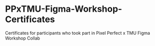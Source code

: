 # PPxTMU-Figma-Workshop-Certificates
Certificates for participants who took part in Pixel Perfect x TMU Figma Workshop Collab
